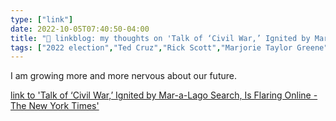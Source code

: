 ```yaml
---
type: ["link"]
date: 2022-10-05T07:40:50-04:00
title: "🔗 linkblog: my thoughts on 'Talk of ‘Civil War,’ Ignited by Mar-a-Lago Search, Is Flaring Online - The New York Times'"
tags: ["2022 election","Ted Cruz","Rick Scott","Marjorie Taylor Greene","civil war rhetoric"]
---
```

I am growing more and more nervous about our future.
 

[link to 'Talk of ‘Civil War,’ Ignited by Mar-a-Lago Search, Is Flaring Online - The New York Times'](https://www.nytimes.com/2022/10/05/us/politics/civil-war-social-media-trump.html)
